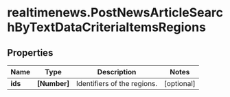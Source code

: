 # realtimenews.PostNewsArticleSearchByTextDataCriteriaItemsRegions

## Properties

Name | Type | Description | Notes
------------ | ------------- | ------------- | -------------
**ids** | **[Number]** | Identifiers of the regions. | [optional] 


